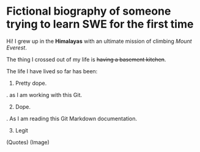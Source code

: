 # Fictional biography of someone trying to learn SWE for the first time
Hi! I grew up in the **Himalayas** with an ultimate mission of climbing _Mount Everest_.

The thing I crossed out of my life is ~~having a basement kitchen~~.

The life I have lived so far has been:
1. Pretty dope.

. as I am working with this Git.

2. Dope.

. As I am reading this Git Markdown documentation.

3. Legit

(Quotes)
(Image)
